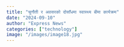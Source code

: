 ```yaml
---
title: "चुनौती र अवसरको दोसाँधमा स्वास्थ्य बीमा कार्यक्रम"
date: "2024-09-10"
author: "Express News"
categories: ["technology"]
image: "/images/image18.jpg"
---
```

